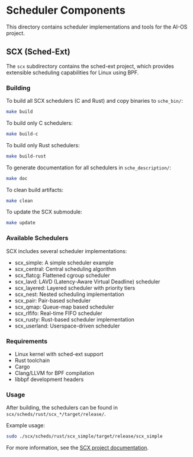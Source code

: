# Scheduler Components

This directory contains scheduler implementations and tools for the AI-OS project.

## SCX (Sched-Ext)

The `scx` subdirectory contains the sched-ext project, which provides extensible scheduling capabilities for Linux using BPF.

### Building

To build all SCX schedulers (C and Rust) and copy binaries to `sche_bin/`:

```bash
make build
```

To build only C schedulers:

```bash
make build-c
```

To build only Rust schedulers:

```bash
make build-rust
```

To generate documentation for all schedulers in `sche_description/`:

```bash
make doc
```

To clean build artifacts:

```bash
make clean
```

To update the SCX submodule:

```bash
make update
```

### Available Schedulers

SCX includes several scheduler implementations:
- scx_simple: A simple scheduler example
- scx_central: Central scheduling algorithm
- scx_flatcg: Flattened cgroup scheduler
- scx_lavd: LAVD (Latency-Aware Virtual Deadline) scheduler
- scx_layered: Layered scheduler with priority tiers
- scx_nest: Nested scheduling implementation
- scx_pair: Pair-based scheduler
- scx_qmap: Queue-map based scheduler
- scx_rlfifo: Real-time FIFO scheduler
- scx_rusty: Rust-based scheduler implementation
- scx_userland: Userspace-driven scheduler

### Requirements

- Linux kernel with sched-ext support
- Rust toolchain
- Cargo
- Clang/LLVM for BPF compilation
- libbpf development headers

### Usage

After building, the schedulers can be found in `scx/scheds/rust/scx_*/target/release/`.

Example usage:
```bash
sudo ./scx/scheds/rust/scx_simple/target/release/scx_simple
```

For more information, see the [SCX project documentation](https://github.com/sched-ext/scx).